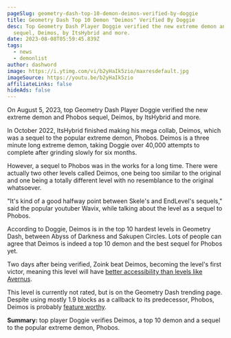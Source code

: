 ```yaml
---
pageSlug: geometry-dash-top-10-demon-deimos-verified-by-doggie
title: Geometry Dash Top 10 Demon "Deimos" Verified By Doggie
desc: Top Geometry Dash Player Doggie verified the new extreme demon and Phobos
  sequel, Deimos, by ItsHybrid and more.
date: 2023-08-08T05:59:45.839Z
tags:
  - news
  - demonlist
author: dashword
image: https://i.ytimg.com/vi/b2yHaIk5zio/maxresdefault.jpg
imageSource: https://youtu.be/b2yHaIk5zio
affiliateLinks: false
hideAds: false
---
```

On August 5, 2023, top Geometry Dash Player Doggie verified the new extreme demon and Phobos sequel, Deimos, by ItsHybrid and more.



In October 2022, ItsHybrid finished making his mega collab, Deimos, which was a sequel to the popular extreme demon, Phobos. Deimos is a three minute long extreme demon, taking Doggie over 40,000 attempts to complete after grinding slowly for six months.


However, a sequel to Phobos was in the works for a long time. There were actually two other levels called Deimos, one being too similar to the original and one being a totally different level with no resemblance to the original whatsoever.


"It's kind of a good halfway point between Skele's and EndLevel's sequels," said the popular youtuber Wavix, while talking about the level as a sequel to Phobos.


According to Doggie, Deimos is in the top 10 hardest levels in Geometry Dash, between Abyss of Darkness and Sakupen Circles. Lots of people can agree that Deimos is indeed a top 10 demon and the best sequel for Phobos yet.


Two days after being verified, Zoink beat Deimos, becoming the level's first victor, meaning this level will have [better accessibility than levels like Avernus](/posts/geometry-dash-avernus-remains-without-victors-3-months-after-being-placed-on-the-demon-list/). 

This level is currently not rated, but is on the Geometry Dash trending page. Despite using mostly 1.9 blocks as a callback to its predecessor, Phobos, Deimos is probably [feature worthy](/posts/geometry-dash-levels-how-to-make-a-featured-level-2022/).


**Summary:** top player Doggie verifies Deimos, a top 10 demon and a sequel to the popular extreme demon, Phobos.